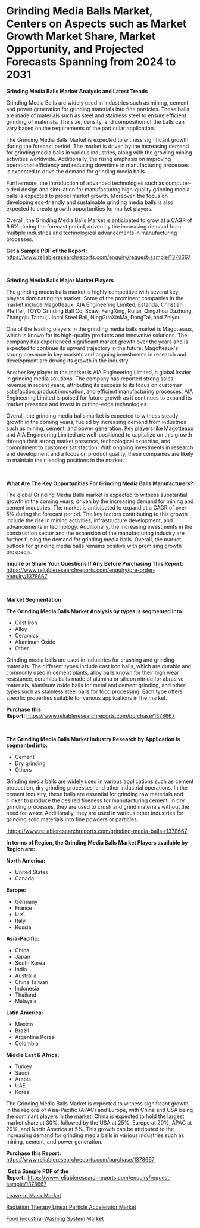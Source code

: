 <p><h1>Grinding Media Balls Market, Centers on Aspects such as Market Growth Market Share, Market Opportunity, and Projected Forecasts Spanning from 2024 to 2031</h1></p><p><strong>Grinding Media Balls Market Analysis and Latest Trends</strong></p>
<p><p>Grinding Media Balls are widely used in industries such as mining, cement, and power generation for grinding materials into fine particles. These balls are made of materials such as steel and stainless steel to ensure efficient grinding of materials. The size, density, and composition of the balls can vary based on the requirements of the particular application.</p><p>The Grinding Media Balls Market is expected to witness significant growth during the forecast period. The market is driven by the increasing demand for grinding media balls in various industries, along with the growing mining activities worldwide. Additionally, the rising emphasis on improving operational efficiency and reducing downtime in manufacturing processes is expected to drive the demand for grinding media balls.</p><p>Furthermore, the introduction of advanced technologies such as computer-aided design and simulation for manufacturing high-quality grinding media balls is expected to propel market growth. Moreover, the focus on developing eco-friendly and sustainable grinding media balls is also expected to create growth opportunities for market players.</p><p>Overall, the Grinding Media Balls Market is anticipated to grow at a CAGR of 9.6% during the forecast period, driven by the increasing demand from multiple industries and technological advancements in manufacturing processes.</p></p>
<p><strong>Get a Sample PDF of the Report:&nbsp;</strong> <a href="https://www.reliableresearchreports.com/enquiry/request-sample/1378667">https://www.reliableresearchreports.com/enquiry/request-sample/1378667</a></p>
<p>&nbsp;</p>
<p><strong>Grinding Media Balls Major Market Players</strong></p>
<p><p>The grinding media balls market is highly competitive with several key players dominating the market. Some of the prominent companies in the market include Magotteaux, AIA Engineering Limited, Estanda, Christian Pfeiffer, TOYO Grinding Ball Co, Scaw, FengXing, Ruitai, Qingzhou Dazhong, Zhangqiu Taitou, Jinchi Steel Ball, NingGuoXinMa, DongTai, and Zhiyou.</p><p>One of the leading players in the grinding media balls market is Magotteaux, which is known for its high-quality products and innovative solutions. The company has experienced significant market growth over the years and is expected to continue its upward trajectory in the future. Magotteaux's strong presence in key markets and ongoing investments in research and development are driving its growth in the industry.</p><p>Another key player in the market is AIA Engineering Limited, a global leader in grinding media solutions. The company has reported strong sales revenue in recent years, attributing its success to its focus on customer satisfaction, product innovation, and efficient manufacturing processes. AIA Engineering Limited is poised for future growth as it continues to expand its market presence and invest in cutting-edge technologies.</p><p>Overall, the grinding media balls market is expected to witness steady growth in the coming years, fueled by increasing demand from industries such as mining, cement, and power generation. Key players like Magotteaux and AIA Engineering Limited are well-positioned to capitalize on this growth through their strong market presence, technological expertise, and commitment to customer satisfaction. With ongoing investments in research and development and a focus on product quality, these companies are likely to maintain their leading positions in the market.</p></p>
<p>&nbsp;</p>
<p><strong>What Are The Key Opportunities For Grinding Media Balls Manufacturers?</strong></p>
<p><p>The global Grinding Media Balls market is expected to witness substantial growth in the coming years, driven by the increasing demand for mining and cement industries. The market is anticipated to expand at a CAGR of over 5% during the forecast period. The key factors contributing to this growth include the rise in mining activities, infrastructure development, and advancements in technology. Additionally, the increasing investments in the construction sector and the expansion of the manufacturing industry are further fueling the demand for grinding media balls. Overall, the market outlook for grinding media balls remains positive with promising growth prospects.</p></p>
<p><strong>Inquire or Share Your Questions If Any Before Purchasing This Report:</strong> <a href="https://www.reliableresearchreports.com/enquiry/pre-order-enquiry/1378667">https://www.reliableresearchreports.com/enquiry/pre-order-enquiry/1378667</a></p>
<p>&nbsp;</p>
<p><strong>Market Segmentation</strong></p>
<p><strong>The Grinding Media Balls Market Analysis by types is segmented into:</strong></p>
<p><ul><li>Cast Iron</li><li>Alloy</li><li>Ceramics</li><li>Aluminum Oxide</li><li>Other</li></ul></p>
<p><p>Grinding media balls are used in industries for crushing and grinding materials. The different types include cast iron balls, which are durable and commonly used in cement plants, alloy balls known for their high wear resistance, ceramics balls made of alumina or silicon nitride for abrasive materials, aluminum oxide balls for metal and cement grinding, and other types such as stainless steel balls for food processing. Each type offers specific properties suitable for various applications in the market.</p></p>
<p><strong>Purchase this Report:&nbsp;</strong><a href="https://www.reliableresearchreports.com/purchase/1378667">https://www.reliableresearchreports.com/purchase/1378667</a></p>
<p>&nbsp;</p>
<p><strong>The Grinding Media Balls Market Industry Research by Application is segmented into:</strong></p>
<p><ul><li>Cement</li><li>Dry grinding</li><li>Others</li></ul></p>
<p><p>Grinding media balls are widely used in various applications such as cement production, dry grinding processes, and other industrial operations. In the cement industry, these balls are essential for grinding raw materials and clinker to produce the desired fineness for manufacturing cement. In dry grinding processes, they are used to crush and grind materials without the need for water. Additionally, they are used in various other industries for grinding solid materials into fine powders or particles.</p></p>
<p><a href="https://www.reliableresearchreports.com/grinding-media-balls-r1378667">&nbsp;https://www.reliableresearchreports.com/grinding-media-balls-r1378667</a></p>
<p><strong>In terms of Region, the Grinding Media Balls Market Players available by Region are:</strong></p>
<p>
    <p> <strong> North America: </strong>
        <ul>
            <li>United States</li>
            <li>Canada</li>
        </ul>
        </p> 
    <p> <strong> Europe: </strong>
        <ul>
            <li>Germany</li>
            <li>France</li>
            <li>U.K.</li>
            <li>Italy</li>
            <li>Russia</li>
        </ul>
        </p> 
    <p> <strong> Asia-Pacific: </strong>
        <ul>
            <li>China</li>
            <li>Japan</li>
            <li>South Korea</li>
            <li>India</li>
            <li>Australia</li>
            <li>China Taiwan</li>
            <li>Indonesia</li>
            <li>Thailand</li>
            <li>Malaysia</li>
        </ul>
        </p> 
    <p> <strong> Latin America: </strong>
        <ul>
            <li>Mexico</li>
            <li>Brazil</li>
            <li>Argentina Korea</li>
            <li>Colombia</li>
        </ul>
        </p> 
    <p> <strong> Middle East & Africa: </strong>
        <ul>
            <li>Turkey</li>
            <li>Saudi</li>
            <li>Arabia</li>
            <li>UAE</li>
            <li>Korea</li>
        </ul>
    </p>
    </p>
<p><p>The Grinding Media Balls Market is expected to witness significant growth in the regions of Asia-Pacific (APAC) and Europe, with China and USA being the dominant players in the market. China is expected to hold the largest market share at 30%, followed by the USA at 25%, Europe at 20%, APAC at 20%, and North America at 5%. This growth can be attributed to the increasing demand for grinding media balls in various industries such as mining, cement, and power generation.</p></p>
<p><strong>Purchase this Report: </strong><a href="https://www.reliableresearchreports.com/purchase/1378667">https://www.reliableresearchreports.com/purchase/1378667</a></p>
<p>&nbsp;<strong>Get a Sample PDF of the Report:&nbsp;&nbsp;</strong><a href="https://www.reliableresearchreports.com/enquiry/request-sample/1378667">https://www.reliableresearchreports.com/enquiry/request-sample/1378667</a></p>
<p><strong></strong></p>
<p><p><a href="https://www.linkedin.com/pulse/leave-in-mask-market-size-reflecting-forecast-till-2031-mipmf?trackingId=SWSRH53IWljt12U0aDJ8Hg%3D%3D">Leave-in Mask Market</a></p><p><a href="https://www.linkedin.com/pulse/radiation-therapy-linear-particle-accelerator-market-size-ia66c?trackingId=Gs62SUh4nC%2Fgv6i4rLuW7A%3D%3D">Radiation Therapy Linear Particle Accelerator Market</a></p><p><a href="https://www.linkedin.com/pulse/global-food-industrial-washing-system-market-types-applications-rqdcc?trackingId=nvLS6ws%2F00ep3TwO71TNag%3D%3D">Food Industrial Washing System Market</a></p></p>